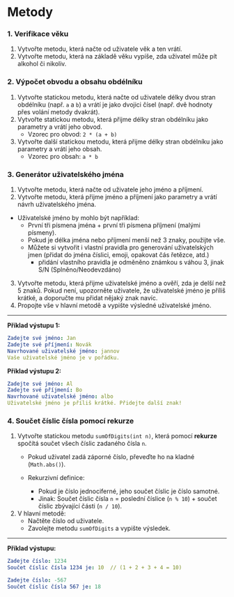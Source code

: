 # Metody

### 1. **Verifikace věku**
1. Vytvořte metodu, která načte od uživatele věk a ten vrátí.
2. Vytvořte metodu, která na základě věku vypíše, zda uživatel může pít alkohol či nikoliv.

### 2. **Výpočet obvodu a obsahu obdélníku**
1. Vytvořte statickou metodu, která načte od uživatele délky dvou stran obdélníku (např. `a` a `b`) a vrátí je jako dvojici čísel (např. dvě hodnoty přes volání metody dvakrát).
2. Vytvořte statickou metodu, která přijme délky stran obdélníku jako parametry a vrátí jeho obvod.
   - Vzorec pro obvod: `2 * (a + b)`
3. Vytvořte další statickou metodu, která přijme délky stran obdélníku jako parametry a vrátí jeho obsah.
   - Vzorec pro obsah: `a * b`

### 3. **Generátor uživatelského jména**
1. Vytvořte metodu, která načte od uživatele jeho jméno a příjmení.
2. Vytvořte metodu, která přijme jméno a příjmení jako parametry a vrátí návrh uživatelského jména.
- Uživatelské jméno by mohlo být například:
   - První tři písmena jména + první tři písmena příjmení (malými písmeny).
   - Pokud je délka jména nebo příjmení menší než 3 znaky, použijte vše.
   - Můžete si vytvořit i vlastní pravidla pro generování uživatelských jmen (přidat do jména číslici, emoji, opakovat čás řetězce, atd.)
     - přidání vlastního pravidla je odměněno známkou s váhou 3, jinak S/N (Splněno/Neodevzdáno)
3. Vytvořte metodu, která přijme uživatelské jméno a ověří, zda je delší než 5 znaků. Pokud není, upozorněte uživatele, že uživatelské jméno je příliš krátké, a doporučte mu přidat nějaký znak navíc.
4. Propojte vše v hlavní metodě a vypište výsledné uživatelské jméno.


---

**Příklad výstupu 1:**

```yaml
Zadejte své jméno: Jan
Zadejte své příjmení: Novák
Navrhované uživatelské jméno: jannov
Vaše uživatelské jméno je v pořádku.
```
**Příklad výstupu 2:**

```yaml
Zadejte své jméno: Al
Zadejte své příjmení: Bo
Navrhované uživatelské jméno: albo
Uživatelské jméno je příliš krátké. Přidejte další znak!
```

### 4. **Součet číslic čísla pomocí rekurze**
1. Vytvořte statickou metodu `sumOfDigits(int n)`, která pomocí **rekurze** spočítá součet všech číslic zadaného čísla `n`.
   - Pokud uživatel zadá záporné číslo, převeďte ho na kladné (`Math.abs()`).

   - Rekurzivní definice:
       - Pokud je číslo jednociferné, jeho součet číslic je číslo samotné.
       - Jinak: Součet číslic čísla `n` = poslední číslice (`n % 10`) + součet číslic zbývající části (`n / 10`).
2. V hlavní metodě:
   - Načtěte číslo od uživatele.
   - Zavolejte metodu `sumOfDigits` a vypište výsledek.


---

**Příklad výstupu:**

```yaml
Zadejte číslo: 1234
Součet číslic čísla 1234 je: 10  // (1 + 2 + 3 + 4 = 10)
```


```yaml
Zadejte číslo: -567
Součet číslic čísla 567 je: 18
```
